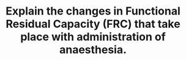 ---
title: "Explain the changes in Functional Residual Capacity (FRC) that take place with administration of anaesthesia."
entityType: SAQ
exam: PEX
college: ANZCA
year: 2005
sitting: B
question: 16
passRate: 48
EC_expectedDomains:
- "Points required for a pass were: Understanding the determinants of FRC. The size and time course of the change with general anaesthesia. Explanation of the causes of the change (posture, muscle tone, diaphragm shift)"
EC_extraCredit:
- "Additional marks were given for: Changes in the shape of the diaphragm. The exaggerated effects caused by abdominal surgery, and pre-existing conditions. Loss of nitrogen splinting, chest wall compliance vs. lung compliance. Differences with local /regional anaesthesia. PEEP. Intrathoracic blood volume. The effects of the FRC change"
EC_errorsCommon:
- "Many candidates described the results/consequences of the (anaesthetic-induced) change in FRC, which did not attract many additional marks."
---